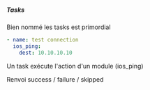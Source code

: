 ##### Tasks

Bien nommé les tasks est primordial


```yaml 
- name: test connection
  ios_ping:
    dest: 10.10.10.10
```

Un task exécute l'action d'un module (ios_ping)

Renvoi success / failure / skipped